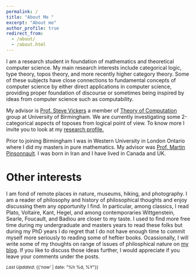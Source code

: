 ```yaml
---
permalink: /
title: "About Me "
excerpt: "About me"
author_profile: true
redirect_from: 
  - /about/
  - /about.html
---
```


I am a research student in foundation of mathematics and theoretical computer science. My main research interests include categorical logic, type theory, topos theory, and more recently higher category theory. Some of these subjects have close connections to fundamental concepts of computer science by either direct applications in computer science, providing proper foundation of discourse or sometimes being inspired by ideas from computer science such as computability. 

My advisor is <a href="https://www.cs.bham.ac.uk/~sjv/" target="_blank">Prof. Steve Vickers</a> a member of <a href="https://www.cs.bham.ac.uk/research/groupings/theory/" target="_blank">Theory of Computation</a> group at University of Birmingham. We are currently investigating some 2-categorical aspects of toposes from logical point of view. To know more I invite you to look at my <a href="https://www.cs.bham.ac.uk/~sjv/" target="_blank">research profile.</a>

Prior to joining Birmingham I was in Western University in London Ontario where I did my masters in pure mathematics. 
My advisor was <a href="http://www-home.math.uwo.ca/~mpinson/" target="_blank">Prof. Martin Pinsonnault</a>. I was born in Iran and I have lived in Canada and UK. 	



Other interests 
======

I am fond of remote places in nature, museums, hiking, and photography. I am a reader of philosophy and history of philosophical thoughts and enjoy discussing them any opportunity I find. In particular, among classics, I read Plato, Voltaire, Kant, Hegel, and among contemporaries Wittgenstein, Searle, Foucault, and Badiou are closer to my taste. I used to find more free time during my undergraduate and masters years to read these folks but during my PhD years I do regret that I do not have enough time to commit myself more seriously to reading some of heftier books. Ocassionally, I will write some of my thoughts on range of issues of philosphical nature on <a href="/Blog Posts">my blog</a>. If you like to discuss those ideas further, I would appreciate if you leave your comments under the posts. 

<div class="footer-col footer-col-3">
      <small>
        <em>Last Updated:</em> {{'now' | date: "%h %d, %Y"}}
        </small>        
</div>



